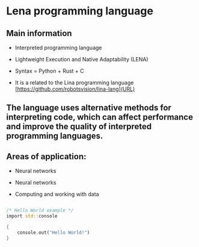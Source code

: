 # Lena programming language

## Main information

* Interpreted programming language

* Lightweight Execution and Native Adaptability (LENA)

* Syntax = Python + Rust + C

* It is a related to the Lina programming language [https://github.com/robotsvision/lina-lang](URL)


## The language uses alternative methods for interpreting code, which can affect performance and improve the quality of interpreted programming languages.

## Areas of application:

* Neural networks

* Neural networks 

* Computing and working with data

```rust

/* Hello World example */
import std::console

{
    console.out("Hello World!")
}

```